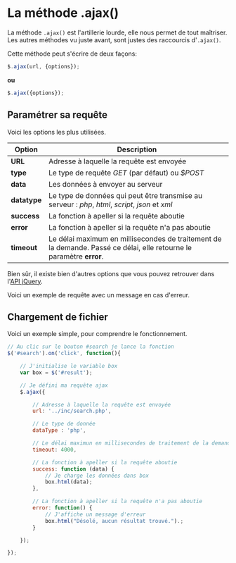 # La méthode .ajax()


La méthode `.ajax()` est l'artillerie lourde, elle nous permet de tout maîtriser.
Les autres méthodes vu juste avant, sont justes des raccourcis d'`.ajax()`.

Cette méthode peut s'écrire de deux façons:

```js
$.ajax(url, {options});
```
**ou**
```js
$.ajax({options});
```

## Paramétrer sa requête

Voici les options les plus utilisées.

| Option | Description |
| -- | -- |
| **URL** | Adresse à laquelle la requête est envoyée |
| **type** | Le type de requête *GET* (par défaut) ou *$POST* |
| **data** | Les données à envoyer au serveur |
| **datatype** | Le type de données qui peut être transmise au serveur : *php*, *html*, *script*, *json* et *xml* |
| **success** | La fonction à apeller si la requête aboutie |
| **error** | La fonction à apeller si la requête n'a pas aboutie |
| **timeout** | Le délai maximum en millisecondes de traitement de la demande. Passé ce délai, elle retourne le paramètre **error**. |

Bien sûr, il existe bien d'autres options que vous pouvez retrouver dans l'[API jQuery](http://api.jquery.com/jQuery.ajax/).

Voici un exemple de requête avec un message en cas d'erreur.

## Chargement de fichier

Voici un exemple simple, pour comprendre le fonctionnement.

```js
// Au clic sur le bouton #search je lance la fonction
$('#search').on('click', function(){

    // J'initialise le variable box
	var box = $('#result');

	// Je défini ma requête ajax
	$.ajax({

	    // Adresse à laquelle la requête est envoyée
    	url: '../inc/search.php',

    	// Le type de donnée
    	dataType : 'php',

    	// Le délai maximun en millisecondes de traitement de la demande
    	timeout: 4000,

    	// La fonction à apeller si la requête aboutie
    	success: function (data) {
    	    // Je charge les données dans box
    		box.html(data);
    	},

    	// La fonction à apeller si la requête n'a pas aboutie
    	error: function() {
    	    // J'affiche un message d'erreur
    		box.html("Désolé, aucun résultat trouvé.").;
    	}

    });

});
```
